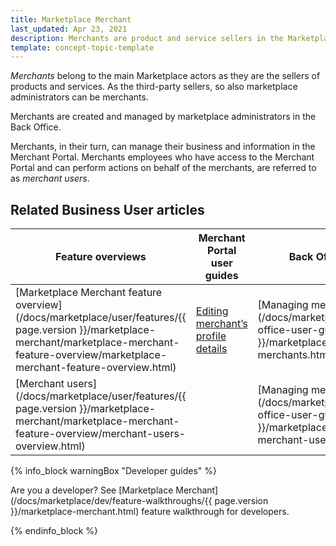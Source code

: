 ```yaml
---
title: Marketplace Merchant
last_updated: Apr 23, 2021
description: Merchants are product and service sellers in the Marketplace.
template: concept-topic-template
---
```


*Merchants* belong to the main Marketplace actors as they are the sellers of products and services. As the third-party sellers, so also marketplace administrators can be merchants.

Merchants are created and managed by marketplace administrators in the Back Office. 

Merchants, in their turn, can manage their business and information in the Merchant Portal. Merchants employees who have access to the Merchant Portal and can perform actions on behalf of the merchants, are referred to as *merchant users*.

## Related Business User articles

|Feature overviews  |Merchant Portal user guides  |Back Office user guides |
|---------|---------|---------|
|[Marketplace Merchant feature overview](/docs/marketplace/user/features/{{ page.version }}/marketplace-merchant/marketplace-merchant-feature-overview/marketplace-merchant-feature-overview.html) | [Editing merchant’s profile details](/docs/marketplace/user/merchant-portal-user-guides/202106.0/profile/editing-merchants-profile-details.html) |[Managing merchants](/docs/marketplace/user/back-office-user-guides/{{ page.version }}/marketplace/merchants/managing-merchants.html)|
|[Merchant users](/docs/marketplace/user/features/{{ page.version }}/marketplace-merchant/marketplace-merchant-feature-overview/merchant-users-overview.html)| | [Managing merchant users](/docs/marketplace/user/back-office-user-guides/{{ page.version }}/marketplace/merchants/managing-merchant-users.html)|

{% info_block warningBox "Developer guides" %}

Are you a developer? See [Marketplace Merchant](/docs/marketplace/dev/feature-walkthroughs/{{ page.version }}/marketplace-merchant.html) feature walkthrough for developers. 

{% endinfo_block %}
